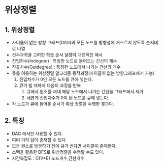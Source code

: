 # 위상정렬
## 1. 위상정렬
- 사이클이 없는 방향 그래프(DAG)의 모든 노드를 방향성에 거스르지 않도록 순서대로 나열
- 선수과목을 고려한 학습 순서 설정이 대표적인 예시
- 진입차수(Indegree) : 특정한 노드로 들어오는 간선의 개수
- 진출차수(Outdegree) : 특정한 노드에서 나가는 간선의 개수
- 큐를 이용하는 위상정렬 알고리즘 동작과정(사이클이 없는 방향그래프에서 가능)
    1. 진입차수가 0인 모든 노드를 큐에 넣는다.
    2. 큐가 빌 때까지 다음의 과정을 반복
        1. 큐에서 원소를 꺼내 해당 노드에서 나가는 간선을 그래프에서 제거
        2. 새롭게 진입차수가 0이 된 노드를 큐에 넣는다.
- 각 노드가 큐에 들어온 순서가 위상 정렬을 수행한 결과다.
## 2. 특징
- DAG 에서만 사용할 수 있다.
- 여러 가지 답이 존재할 수 있다.
- 모든 원소를 방문하기 전에 큐가 빈다면 사이클이 존재한다.
- 스택을 활용한 DFS로 위상정렬을 수행할 수도 있다.
- 시간복잡도 : O(V+E) 노드개수,간선개수